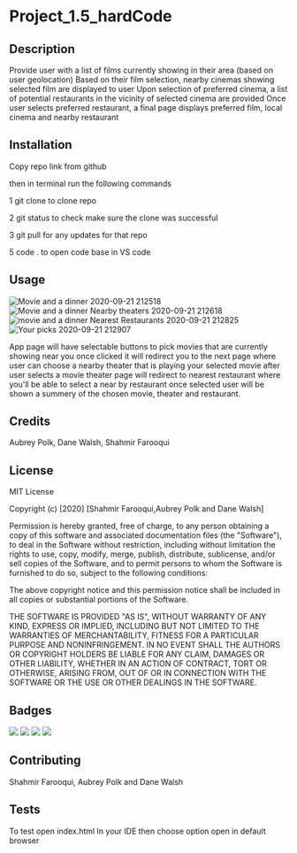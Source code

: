 # Project_1.5_hardCode

## Description

Provide user with a list of films currently showing in their area (based on user geolocation)
Based on their film selection, nearby cinemas showing selected film are displayed to user
Upon selection of preferred cinema, a list of potential restaurants in the vicinity of selected cinema are provided
Once user selects preferred restaurant, a final page displays preferred film, local cinema and nearby restaurant

## Installation

Copy repo link from github

then in terminal run the following commands

1 git clone to clone repo

2 git status to check make sure the clone was successful

3 git pull for any updates for that repo

5 code . to open code base in VS code

## Usage

![Movie and  a dinner 2020-09-21 212518](https://user-images.githubusercontent.com/69514830/93836728-a80a0180-fc51-11ea-807a-24c48aa5f776.jpg)
![Movie and a dinner Nearby theaters  2020-09-21 212618](https://user-images.githubusercontent.com/69514830/93836752-ba843b00-fc51-11ea-925d-90331e06c6bb.jpg)
![movie and a dinner Nearest Restaurants  2020-09-21 212825](https://user-images.githubusercontent.com/69514830/93836808-dee01780-fc51-11ea-85da-1e87e4f37567.jpg)
![Your picks 2020-09-21 212907](https://user-images.githubusercontent.com/69514830/93836821-eb647000-fc51-11ea-9590-024cd5ee0206.jpg)

App page will have selectable buttons to pick movies that are currently showing near you once clicked it will redirect you to the next page where user can choose a nearby theater that is playing your selected movie after user selects a movie theater page will redirect to nearest restaurant where you'll be able to select a near by restaurant once selected user will be shown a summery of the chosen movie, theater and restaurant.

## Credits

Aubrey Polk, Dane Walsh, Shahmir Farooqui

## License

MIT License

Copyright (c) [2020] [Shahmir Farooqui,Aubrey Polk and Dane Walsh]

Permission is hereby granted, free of charge, to any person obtaining a copy
of this software and associated documentation files (the "Software"), to deal
in the Software without restriction, including without limitation the rights
to use, copy, modify, merge, publish, distribute, sublicense, and/or sell
copies of the Software, and to permit persons to whom the Software is
furnished to do so, subject to the following conditions:

The above copyright notice and this permission notice shall be included in all
copies or substantial portions of the Software.

THE SOFTWARE IS PROVIDED "AS IS", WITHOUT WARRANTY OF ANY KIND, EXPRESS OR
IMPLIED, INCLUDING BUT NOT LIMITED TO THE WARRANTIES OF MERCHANTABILITY,
FITNESS FOR A PARTICULAR PURPOSE AND NONINFRINGEMENT. IN NO EVENT SHALL THE
AUTHORS OR COPYRIGHT HOLDERS BE LIABLE FOR ANY CLAIM, DAMAGES OR OTHER
LIABILITY, WHETHER IN AN ACTION OF CONTRACT, TORT OR OTHERWISE, ARISING FROM,
OUT OF OR IN CONNECTION WITH THE SOFTWARE OR THE USE OR OTHER DEALINGS IN THE
SOFTWARE.

## Badges

![](https://img.shields.io/badge/Language-html-brightgreen)
![](https://img.shields.io/badge/Language-HTML-green)
![](https://img.shields.io/badge/Language-CSS-yellowgreen)
![](https://img.shields.io/badge/Language-Jquery-yellow)

## Contributing

Shahmir Farooqui, Aubrey Polk and Dane Walsh

## Tests

To test open index.html In your IDE then choose option
open in default browser
